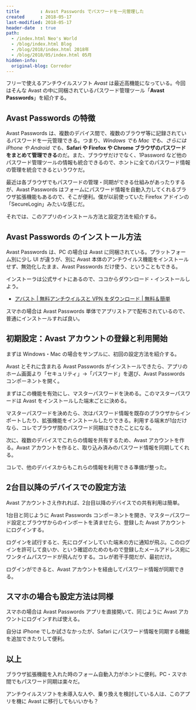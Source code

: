 ```yaml
---
title        : Avast Passwords でパスワードを一元管理した
created      : 2018-05-17
last-modified: 2018-05-17
header-date  : true
path:
  - /index.html Neo's World
  - /blog/index.html Blog
  - /blog/2018/index.html 2018年
  - /blog/2018/05/index.html 05月
hidden-info:
  original-blog: Corredor
---
```


フリーで使えるアンチウイルスソフト *Avast* は最近高機能になっている。今回はそんな Avast の中に同梱されているパスワード管理ツール「**Avast Passwords**」を紹介する。

## Avast Passwords の特徴

Avast Passwords は、複数のデバイス間で、複数のブラウザ等に記録されているパスワードを一元管理できる。つまり、*Windows でも Mac でも、さらには iPhone や Android でも*、**Safari や Firefox や Chrome ブラウザのパスワードをまとめて管理できる**のだ。また、ブラウザだけでなく、1Password など他のパスワード管理ツールの情報も統合できるので、ホントに全てのパスワード情報の管理を統合できるというワケだ。

最近は各ブラウザでもパスワードの管理・同期ができる仕組みがあったりするが、Avast Passwords はフォームにパスワード情報を自動入力してくれるブラウザ拡張機能もあるので、そこが便利。僕が以前使っていた Firefox アドインの「SecureLogin」みたいな感じだ。

それでは、このアプリのインストール方法と設定方法を紹介する。

## Avast Passwords のインストール方法

Avast Passwords は、PC の場合は Avast に同梱されている。プラットフォーム別に少し UI が違うが、別に Avast 本体のアンチウイルス機能をインストールせず、無効化したまま、Avast Passwords だけ使う、ということもできる。

インストーラは公式サイトにあるので、ココからダウンロード・インストールしよう。

- [アバスト | 無料アンチウイルスと VPN をダウンロード | 無料＆簡単](https://www.avast.co.jp/index)

スマホの場合は Avast Passwords 単体でアプリストアで配布されているので、普通にインストールすれば良い。

## 初期設定：Avast アカウントの登録と利用開始

まずは Windows・Mac の場合をサンプルに、初回の設定方法を紹介する。

Avast とそれに含まれる Avast Passwords がインストールできたら、アプリのホーム画面より「セキュリティ」→「パスワード」を選び、Avast Passwords コンポーネントを開く。

まずはこの機能を有効にし、マスターパスワードを決める。このマスターパスワードは Avast をインストールした端末ごとに決める。

マスターパスワードを決めたら、次はパスワード情報を既存のブラウザからインポートしたり、拡張機能をインストールしたりできる。利用する端末が1台だけなら、コレでブラウザ間のパスワード同期はできたことになる。

次に、複数のデバイスでこれらの情報を共有するため、Avast アカウントを作る。Avast アカウントを作ると、取り込み済みのパスワード情報を同期してくれる。

コレで、他のデバイスからもこれらの情報を利用できる準備が整った。

## 2台目以降のデバイスでの設定方法

Avast アカウントさえ作れれば、2台目以降のデバイスでの共有利用は簡単。

1台目と同じように Avast Passwords コンポーネントを開き、マスターパスワード設定とブラウザからのインポートを済ませたら、登録した Avast アカウントにログインする。

ログインを試行すると、先にログインしていた端末の方に通知が飛ぶ。このログインを許可して良いか、という確認のためのもので登録したメールアドレス宛にワンタイムパスワードが飛んだりする。コレが若干手間だが、最初だけ。

ログインができると、Avast アカウントを経由してパスワード情報が同期できる。

## スマホの場合も設定方法は同様

スマホの場合は Avast Passwords アプリを直接開いて、同じように Avast アカウントにログインすれば使える。

自分は iPhone でしか試さなかったが、Safari にパスワード情報を同期する機能を追加できたりして便利。

## 以上

ブラウザ拡張機能を入れた時のフォーム自動入力がホントに便利。PC・スマホ間でもパスワード同期は楽々だ。

アンチウイルスソフトを未導入な人や、乗り換えを検討している人は、このアプリを機に Avast に移行してもいいかも？
